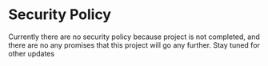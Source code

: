 # Security Policy

Currently there are no security policy because project is not completed, and there are no any promises that this project will go any further.
Stay tuned for other updates
